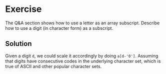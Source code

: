 # Exercise

The Q&A section shows how to use a letter as an array subscript. Describe how
to use a digit (in character form) as a subscript.

## Solution

Given a digit `d`, we could scale it accordingly by doing `a[d-'0']`. Assuming
that digits have consecutive codes in the underlying character set, which is
true of ASCII and other popular character sets.
